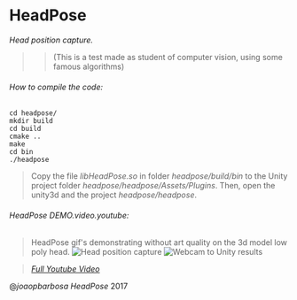 # HeadPose
*Head position capture.*

>>(This is a test made as student of computer vision, using some famous algorithms)

###### How to compile the code:

```
cd headpose/
mkdir build
cd build
cmake ..
make
cd bin
./headpose
```

>Copy the file *libHeadPose.so* in folder *headpose/build/bin* to the Unity project folder *headpose/headpose/Assets/Plugins*. Then, open the unity3d and the project *headpose/headpose*.

###### HeadPose DEMO.video.youtube:

>HeadPose gif's demonstrating without art quality on the 3d model low poly head.
![Head position capture](https://media.giphy.com/media/11djhu7w6b1iX6/giphy.gif)
![Webcam to Unity results](https://media.giphy.com/media/9DHcwPITiMhag/giphy.gif)

>[*Full Youtube Video*](https://youtu.be/odKT3rLdcOg)

@*joaopbarbosa HeadPose* 2017

